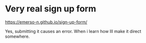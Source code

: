 # Very real sign up form

https://emerso-n.github.io/sign-up-form/

Yes, submitting it causes an error. When i learn how Ill make it direct somewhere.